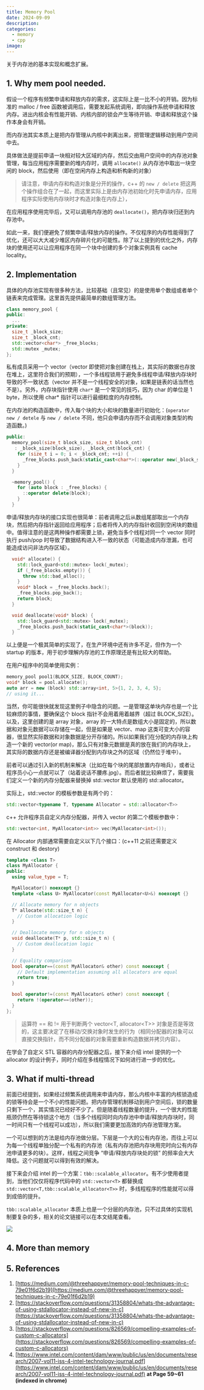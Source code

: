 ```yaml
---
title: Memory Pool
date: 2024-09-09
description: 
categories: 
  - memory
  - cpp
image: 
---
```


关于内存池的基本实现和概念扩展。

## 1. Why mem pool needed.

假设一个程序有频繁申请和释放内存的需求，这实际上是一比不小的开销。因为标准的 malloc / free 函数被调用后，需要发起系统调用，即向操作系统申请和释放内存。进出内核会有性能开销、内核内部的锁会产生等待开销、申请和释放这个操作本身会有开销。

而内存池其实本质上是把内存管理从内核中剥离出来，把管理逻辑移动到用户空间中去。

具体做法是提前申请一块相对较大区域的内存，然后交由用户空间中的内存池对象管理，每当应用程序需要新的堆内存时，调用 `allocate()` 从内存池中取出一块空闲的 block，然后使用（即在空闲内存上构造和析构新的对象）

> 请注意，申请内存和构造对象是分开的操作，c++ 的 `new / delete` 把这两个操作组合在了一起，而这里实际上是由内存池初始化时先申请内存，应用程序实际使用内存块时才构造对象在内存上），

在应用程序使用完毕后，又可以调用内存池的 `deallocate()`，把内存块归还到内存池中。

如此一来，我们便避免了频繁申请/释放内存的操作。不仅程序的内存性能得到了优化，还可以大大减少堆区内存碎片化的可能性。除了以上提到的优化之外，内存块的使用还可以让应用程序在同一个块中创建的多个对象实例具有 cache locality。

## 2. Implementation

具体的内存池实现有很多种方法，比较基础（且常见）的是使用单个数组或者单个链表来完成管理。这里首先提供最简单的数组管理方法。

```cpp
class memory_pool {
public:
  ...
private:
  size_t _block_size;
  size_t _block_cnt;
  std::vector<char*> _free_blocks;
  std::mutex _mutex;
};
```

私有成员采用一个 vector（vector 即使把对象创建在栈上，其实际的数据也存放在堆上，这里符合我们的预期），一个多线程锁用于避免多线程申请/释放内存块时导致的不一致状态（vector 并不是一个线程安全的对象，如果是链表的话当然也不是）。另外，内存块指针使用 `char*` 是一个常见的技巧，因为 char 的单位是 1 byte，所以使用 char* 指针可以进行最细粒度的内存控制。

在内存池的构造函数中，传入每个块的大小和块的数量进行初始化：(`operator new / detele` 与 `new / delete` 不同，他只会申请内存而不会调用对象类型的构造函数。)

```cpp
public:
  memory_pool(size_t block_size, size_t block_cnt)
   : _block_size(block_size), _block_cnt(block_cnt) {
    for (size_t i = 0; i < _block_cnt; ++i) {
      _free_blocks.push_back(static_cast<char*>(::operator new(_block_size)));
    }
  }

  ~memory_pool() {
    for (auto block : _free_blocks) {
      ::operator delete(block);
    }
  }
```

申请/释放内存块的接口实现也很简单：前者调用之后从数组尾部取出一个内存块，然后把内存指针返回给应用程序；后者将传入的内存指针收回到空闲块的数组中。值得注意的是这两种操作都需要上锁，避免当多个线程对同一个 vector 同时执行 push/pop 时导致了数据结构进入不一致的状态（可能造成内存泄漏，也可能造成访问非法内存区域）。

```cpp
  void* allocate() {
    std::lock_guard<std::mutex> lock(_mutex);
    if (_free_blocks.empty()) {
      throw std::bad_alloc();
    }
    void* block = _free_blocks.back();
    _free_blocks.pop_back();
    return block;
  }

  void deallocate(void* block) {
    std::lock_guard<std::mutex> lock(_mutex);
    _free_blocks.push_back(static_cast<char*>(block));
  }
```

以上便是一个极其简单的实现了，在生产环境中还有许多不足，但作为一个 startup 的版本，用于初步理解内存池的工作原理还是有比较大的帮助。

在用户程序中的简单使用实例：

```cpp
memory_pool pool1(BLOCK_SIZE, BLOCK_COUNT);
void* block = pool.allocate();
auto arr = new (block) std::array<int, 5>{1, 2, 3, 4, 5};
// using it...
```

当然，你可能很快就发现这里例子中隐含的问题。一是管理这单块内存也是一个比较麻烦的事情，要确保这个 block 指针不会用着用着越界（超过 BLOCK_SIZE）。以及，这里创建的是 array 对象，array 的一大特点是数组大小是固定的，所以数据和对象元数据可以存储在一起，但是如果是 vector、map 这类可变大小的容器，很显然实际数据和对象数据是分开存储的。所以如果我们在分配的内存块上构造一个新的 vector(or map)，那么只有对象元数据是真的放在我们的内存块上，其实际的数据内存还是被编译器分配到内存块之外的区域（仍然位于堆中）。

前者可以通过引入新的机制来解决（比如在每个块的尾部放置内存哨兵），或者让程序员小心一点就可以了（站着说话不腰疼.jpg）。而后者就比较麻烦了，需要我们定义一个新的内存分配器来替换掉 std::vector 默认使用的 std::allocator。

实际上，std::vector 的模板参数是有两个的：

```cpp
std::vector<typename T, typename Allocator = std::allocator<T>>
```

c++ 允许程序员自定义内存分配器，并传入 vector 的第二个模板参数中：

```cpp
std::vector<int, MyAllocator<int>> vec(MyAllocator<int>());
```

在 Allocator 内部通常需要自定义以下几个接口：(c++11 之前还需要定义 construct 和 destory)

```cpp
template <class T>
class MyAllocator {
public:
  using value_type = T;

  MyAllocator() noexcept {}
  template <class U> MyAllocator(const MyAllocator<U>&) noexcept {}

  // Allocate memory for n objects
  T* allocate(std::size_t n) {
    // Custom allocation logic
  }

  // Deallocate memory for n objects
  void deallocate(T* p, std::size_t n) {
    // Custom deallocation logic
  }

  // Equality comparison
  bool operator==(const MyAllocator& other) const noexcept {
    // Default implementation assuming all allocators are equal
    return true; 
  }

  bool operator!=(const MyAllocator& other) const noexcept {
    return !(operator==(other));
  }
};
```

> 运算符 == 和 != 用于判断两个 vector\<T, allocator\<T\>\> 对象是否是等效的，这主要决定了在移动/交换对象时发生的行为（相同分配器的对象可以直接交换指针，而不同分配器的对象需要重新构造数据并拷贝内容）。

在学会了自定义 STL 容器的内存分配器之后，接下来介绍 intel 提供的一个 allocator 的设计例子，同时介绍在多线程情况下如何进行进一步的优化。

## 3. What if multi-thread

前面已经提到，如果经过频繁系统调用来申请内存，那么内核中丰富的内核锁造成的锁等待会是一个不小的性能问题。把内存管理机制移动到用户空间后，锁的数量只剩下一个，其实情况已经好不少了。但是随着线程数量的提升，一个很大的性能瓶颈仍然在等待锁这个地方（当多个线程同时向内存池中申请/释放内存块时，同一时间只有一个线程可以成功），所以我们需要更加高效的内存池管理方案。

一个可以想到的方法是给内存池做分层。下层是一个大的公有内存池，而往上可以为每一个线程单独分配一个私有的内存池（私有内存池把内存块用完时向公有内存池申请更多的块）。这样，线程之间竞争 “申请/释放内存块处的锁” 的频率会大大降低。这个问题就可以得到有效的解决。

接下来会介绍 intel 的一个方案：`tbb::scalable_allocator`。有不少使用者提到，当他们仅仅将程序代码中的 `std::vector<T>` 都替换成 `std::vector<T,tbb::scalable_allocator<T>>` 时，多线程程序的性能就可以得到成倍的提升。

`tbb::scalable_allocator` 本质上也是一个分层的内存池，只不过具体的实现机制要复杂的多，相关的论文链接可以在本文结尾查看。

![](https://s21.ax1x.com/2024/09/10/pAmNFG4.png)



## 4. More than memory



## 5. References

1. [https://medium.com/@threehappyer/memory-pool-techniques-in-c-79e01f6d2b19](https://medium.com/@threehappyer/memory-pool-techniques-in-c-79e01f6d2b19)
2. [https://stackoverflow.com/questions/31358804/whats-the-advantage-of-using-stdallocator-instead-of-new-in-c](https://stackoverflow.com/questions/31358804/whats-the-advantage-of-using-stdallocator-instead-of-new-in-c)
3. [https://stackoverflow.com/questions/826569/compelling-examples-of-custom-c-allocators](https://stackoverflow.com/questions/826569/compelling-examples-of-custom-c-allocators)
4. [https://www.intel.com/content/dam/www/public/us/en/documents/research/2007-vol11-iss-4-intel-technology-journal.pdf](https://www.intel.com/content/dam/www/public/us/en/documents/research/2007-vol11-iss-4-intel-technology-journal.pdf) **at Page 59~61 (indexed in chrome)**